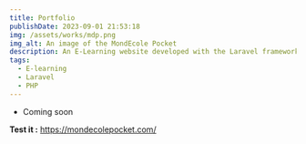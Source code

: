 ```yaml
---
title: Portfolio
publishDate: 2023-09-01 21:53:18
img: /assets/works/mdp.png
img_alt: An image of the MondEcole Pocket
description: An E-Learning website developed with the Laravel framework
tags:
  - E-learning
  - Laravel
  - PHP
---
```


- Coming soon

**Test it :** https://mondecolepocket.com/